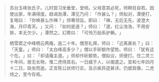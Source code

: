 > 苏台玉峰张氏子。儿时尝习坐垂堂，堂倾。父母意其必死，师瞑目自若。因使出家，年满得度。趋谒泐潭，潭见乃问：​「作甚么？​」师拟对，潭便打，复喝曰：​「你唤甚么作禅？​」师蓦领旨。即曰：​「禅，无后无先，波澄大海，月印青天。​」又问：​「如何是道？​」师曰：​「道，红尘浩浩，不用安排，本无欠少。​」潭然之。幻寄曰：​「可怜万劫系驴橛。​」

> 栖雪窦之中峰栖云两庵，逾二十年。僧至礼拜，师曰：​「近离甚处？​」曰：​「天童。​」师曰：​「太白峰高多少？​」僧以手斫额作望势。师曰：​「犹有这个在。​」曰：​「却请庵主道。​」师却作斫额势。僧拟议，师便打。住二灵三十年间，居无长物，惟二虎侍其右。一日威于人，以偈遣之。宣和七年四月十二日，趺坐而逝。正言陈公状师行实，及示疾异迹甚详。仍塑其像，二虎侍之，至今存焉。


